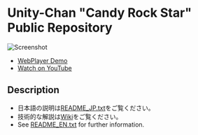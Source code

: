 Unity-Chan "Candy Rock Star" Public Repository
==============================================

![Screenshot][Screenshot]

- [WebPlayer Demo][WebPlayer]
- [Watch on YouTube][YouTube]

Description
-----------

- 日本語の説明は[README_JP.txt][Readme JP]をご覧ください。
- 技術的な解説は[Wiki][Wiki]をご覧ください。
- See [README_EN.txt][Readme EN] for further information.

[Screenshot]: http://unity-chan.com/blog/wp-content/uploads/2014/08/uniteinthesky_ss.jpg
[WebPlayer]:  http://unity-chan.com/events/c86/WebPlayer/
[YouTube]:    https://www.youtube.com/watch?v=M_GUlXJ52YA
[Readme JP]:  https://github.com/unity3d-jp/unitychan-crs/blob/master/README_JP.txt
[Readme EN]:  https://github.com/unity3d-jp/unitychan-crs/blob/master/README_EN.txt
[Wiki]:       https://github.com/unity3d-jp/unitychan-crs/wiki
